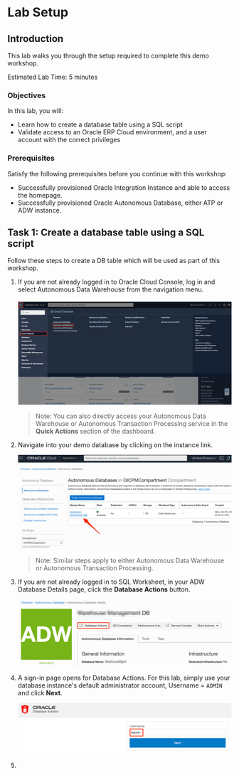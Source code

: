 # Lab Setup

## Introduction

This lab walks you through the setup required to complete this demo workshop.

Estimated Lab Time: 5 minutes

### Objectives
In this lab, you will:
- Learn how to create a database table using a SQL script
- Validate access to an Oracle ERP Cloud environment, and a user account with the correct privileges

### Prerequisites
Satisfy the following prerequisites before you continue with this workshop:
* Successfully provisioned Oracle Integration Instance and able to access the homepage. 
* Successfully provisioned Oracle Autonomous Database, either ATP or ADW instance. 


## Task 1: Create a database table using a SQL script
Follow these steps to create a DB table which will be used as part of this workshop. 

1. If you are not already logged in to Oracle Cloud Console, log in and select Autonomous Data Warehouse from the navigation menu.

    ![Select Autonomous Database](images/adb-navigation01.png)

    > Note: You can also directly access your Autonomous Data Warehouse or Autonomous Transaction Processing service in the **Quick Actions** section of the dashboard.

2. Navigate into your demo database by clicking on the instance link.

    ![Select Autonomous Database](images/adb-navigation02.png)

    > Note: Similar steps apply to either Autonomous Data Warehouse or Autonomous Transaction Processing.

3.  If you are not already logged in to SQL Worksheet, in your ADW Database Details page, click the **Database Actions** button.

    ![Select Autonomous Database](images/adb-navigation03.png)

4. A sign-in page opens for Database Actions. For this lab, simply use your database instance's default administrator account, Username = `ADMIN` and click **Next**.

   ![Select Autonomous Database](images/adb-navigation04.png)


5.  









